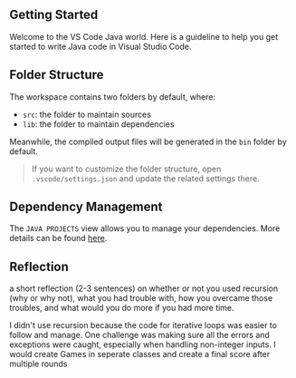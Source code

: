 ## Getting Started

Welcome to the VS Code Java world. Here is a guideline to help you get started to write Java code in Visual Studio Code.

## Folder Structure

The workspace contains two folders by default, where:

- `src`: the folder to maintain sources
- `lib`: the folder to maintain dependencies

Meanwhile, the compiled output files will be generated in the `bin` folder by default.

> If you want to customize the folder structure, open `.vscode/settings.json` and update the related settings there.

## Dependency Management

The `JAVA PROJECTS` view allows you to manage your dependencies. More details can be found [here](https://github.com/microsoft/vscode-java-dependency#manage-dependencies).

## Reflection 

a short reflection (2-3 sentences) on whether or not you used recursion (why or why not), what you had trouble with, how you overcame those troubles, and what would you do more if you had more time. 

I didn't use recursion because the code for iterative loops was easier to follow and manage. One challenge was making sure all the errors and exceptions were caught, especially when handling non-integer inputs. I would create Games in seperate classes and create a final score after multiple rounds 


